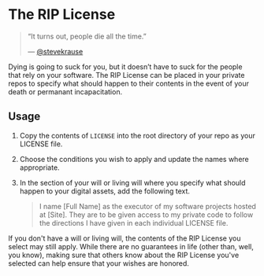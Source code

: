 # The RIP License

> “It turns out, people die all the time.”
>
> — [@stevekrause](https://github.com/stevekrause)

Dying is going to suck for you, but it doesn’t have to suck for the people that rely on your software. The RIP License can be placed in your private repos to specify what should happen to their contents in the event of your death or permanant incapacitation.

## Usage

1. Copy the contents of `LICENSE` into the root directory of your repo as your LICENSE file.

1. Choose the conditions you wish to apply and update the names where appropriate.

1. In the section of your will or living will where you specify what should happen to your digital assets, add the following text.

    > I name [Full Name] as the executor of my software projects hosted at [Site]. They are to be given access to my private code to follow the directions I have given in each individual LICENSE file.

If you don't have a will or living will, the contents of the RIP License you select may still apply.  While there are no guarantees in life (other than, well, you know), making sure that others know about the RIP License you've selected can help ensure that your wishes are honored.
